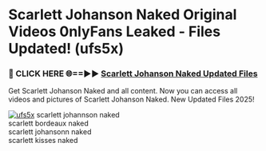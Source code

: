 # Scarlett Johanson Naked Original Videos 0nlyFans Leaked - Files Updated! (ufs5x)

<h3>🔴 CLICK HERE 🌐==►► <a href="https://tinyurl.com/up5wt9bj" rel="nofollow">Scarlett Johanson Naked Updated Files</a></h3>

Get Scarlett Johanson Naked and all content. Now you can access all videos and pictures of Scarlett Johanson Naked. New Updated Files 2025!

[![ufs5x](https://i.imgur.com/ABiUzMV.gif)](https://tinyurl.com/up5wt9bj)
scarlett johannson naked<br>
scarlett bordeaux naked<br>
scarlett johansonn naked<br>
scarlett kisses naked